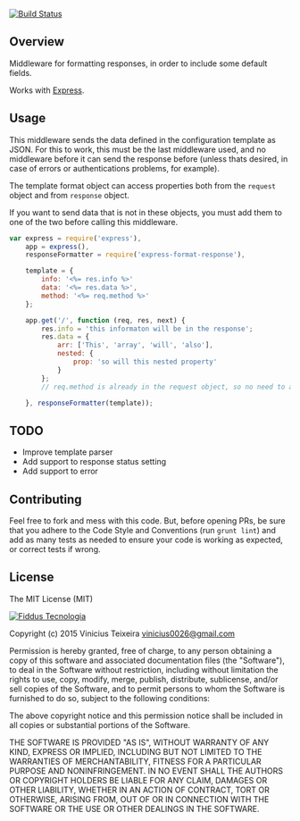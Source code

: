 [![Build Status](https://travis-ci.org/fiddus/express-format-response.svg?branch=master)](https://travis-ci.org/fiddus/express-format-response)

## Overview

Middleware for formatting responses, in order to include some default fields.

Works with [Express](https://github.com/visionmedia/express).

## Usage

This middleware sends the data defined in the configuration template as JSON. For this to work, this must be the last
middleware used, and no middleware before it can send the response before (unless thats desired, in case of errors or
authentications problems, for example).

The template format object can access properties both from the `request` object and from `response` object.

If you want to send data that is not in these objects, you must add them to one of the two before calling this middleware.

```javascript
var express = require('express'),
    app = express(),
    responseFormatter = require('express-format-response'),

    template = {
        info: '<%= res.info %>'
        data: '<%= res.data %>',
        method: '<%= req.method %>'
    };

    app.get('/', function (req, res, next) {
        res.info = 'this informaton will be in the response';
        res.data = {
            arr: ['This', 'array', 'will', 'also'],
            nested: {
                prop: 'so will this nested property'
            }
        };
        // req.method is already in the request object, so no need to add it here.

    }, responseFormatter(template));

```

## TODO

- Improve template parser
- Add support to response status setting
- Add support to error

## Contributing

Feel free to fork and mess with this code. But, before opening PRs, be sure that you adhere to the Code Style and Conventions
(run `grunt lint`) and add as many tests as needed to ensure your code is working as expected, or correct tests if wrong.

## License

The MIT License (MIT)

[![Fiddus Tecnologia](http://fiddus.com.br/assets/img/logo-site.png)](http://fiddus.com.br)

Copyright (c) 2015 Vinicius Teixeira vinicius0026@gmail.com

Permission is hereby granted, free of charge, to any person obtaining a copy
of this software and associated documentation files (the "Software"), to deal
in the Software without restriction, including without limitation the rights
to use, copy, modify, merge, publish, distribute, sublicense, and/or sell
copies of the Software, and to permit persons to whom the Software is
furnished to do so, subject to the following conditions:

The above copyright notice and this permission notice shall be included in
all copies or substantial portions of the Software.

THE SOFTWARE IS PROVIDED "AS IS", WITHOUT WARRANTY OF ANY KIND, EXPRESS OR
IMPLIED, INCLUDING BUT NOT LIMITED TO THE WARRANTIES OF MERCHANTABILITY,
FITNESS FOR A PARTICULAR PURPOSE AND NONINFRINGEMENT. IN NO EVENT SHALL THE
AUTHORS OR COPYRIGHT HOLDERS BE LIABLE FOR ANY CLAIM, DAMAGES OR OTHER
LIABILITY, WHETHER IN AN ACTION OF CONTRACT, TORT OR OTHERWISE, ARISING FROM,
OUT OF OR IN CONNECTION WITH THE SOFTWARE OR THE USE OR OTHER DEALINGS IN
THE SOFTWARE.